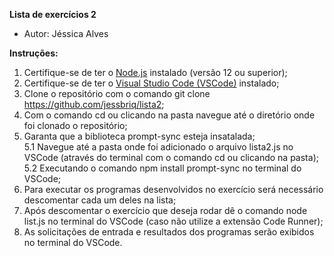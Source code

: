 **Lista de exercícios 2**  
* Autor: Jéssica Alves  
  
**Instruções:**  
1. Certifique-se de ter o [Node.js](https://nodejs.org/pt) instalado (versão 12 ou superior);  
2. Certifique-se de ter o [Visual Studio Code (VSCode)](https://code.visualstudio.com/) instalado;
3. Clone o repositório com o comando git clone https://github.com/jessbriq/lista2;  
4. Com o comando cd ou clicando na pasta navegue até o diretório onde foi clonado o repositório;  
5. Garanta que a biblioteca prompt-sync esteja insatalada;  
    5.1 Navegue até a pasta onde foi adicionado o arquivo lista2.js no VSCode (através do terminal com o comando cd ou clicando na pasta);
    5.2 Executando o comando npm install prompt-sync no terminal do VSCode;
6. Para executar os programas desenvolvidos no exercício será necessário descomentar cada um deles na lista;
7. Após descomentar o exercício que deseja rodar dê o comando node list.js no terminal do VSCode (caso não utilize a extensão Code Runner);
8. As solicitações de entrada e resultados dos programas serão exibidos no terminal do VSCode.
